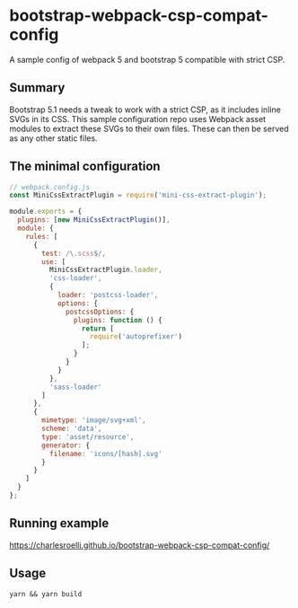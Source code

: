 # bootstrap-webpack-csp-compat-config
A sample config of webpack 5 and bootstrap 5 compatible with strict CSP.

## Summary

Bootstrap 5.1 needs a tweak to work with a strict CSP, as it includes inline
SVGs in its CSS.  This sample configuration repo uses Webpack asset modules
to extract these SVGs to their own files.  These can then be served as any
other static files.

## The minimal configuration

```js
// webpack.config.js
const MiniCssExtractPlugin = require('mini-css-extract-plugin');

module.exports = {
  plugins: [new MiniCssExtractPlugin()],
  module: {
    rules: [
      {
        test: /\.scss$/,
        use: [
          MiniCssExtractPlugin.loader,
          'css-loader',
          {
            loader: 'postcss-loader',
            options: {
              postcssOptions: {
                plugins: function () {
                  return [
                    require('autoprefixer')
                  ];
                }
              }
            }
          },
          'sass-loader'
        ]
      },
      {
        mimetype: 'image/svg+xml',
        scheme: 'data',
        type: 'asset/resource',
        generator: {
          filename: 'icons/[hash].svg'
        }
      }
    ]
  }
};
```

## Running example

https://charlesroelli.github.io/bootstrap-webpack-csp-compat-config/

## Usage

```
yarn && yarn build
```

